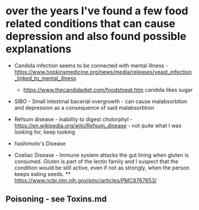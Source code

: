 # over the years I've found a few food related conditions that can cause depression and also found possible explanations

* Candida infection seems to be connected with mental illness - https://www.hopkinsmedicine.org/news/media/releases/yeast_infection_linked_to_mental_illness
  * https://www.thecandidadiet.com/foodstoeat.htm candida likes sugar
* SIBO - Small intestinal bacerial overgrowth - can cause malabsorbtion and depression as a consequence of said malabsorbtion

* Refsum disease - inability to digest cholorphyl - https://en.wikipedia.org/wiki/Refsum_disease - not quite what I was looking for, keep looking

* hashimoto's Disease

* Coeliac Disease - Immune system attacks the gut lining when gluten is consumed. Gluten is part of the lectin family and I suspect that the condition would be still active, even if not as strongly, when the person keeps eating seeds.
** https://www.ncbi.nlm.nih.gov/pmc/articles/PMC8767653/

## Poisoning - see Toxins.md

